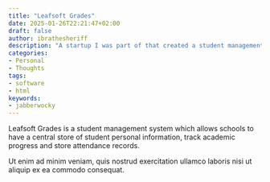 ```yaml
---
title: "Leafsoft Grades"
date: 2025-01-26T22:21:47+02:00
draft: false
author: ibrathesheriff
description: "A startup I was part of that created a student management system."
categories:
- Personal
- Thoughts
tags:
- software
- html
keywords:
- jabberwocky
---
```

Leafsoft Grades is a student management system which allows schools to have a central store of student personal information, track academic progress and store attendance records.
<!--more-->
Ut enim ad minim veniam, quis nostrud exercitation ullamco laboris nisi ut
aliquip ex ea commodo consequat.